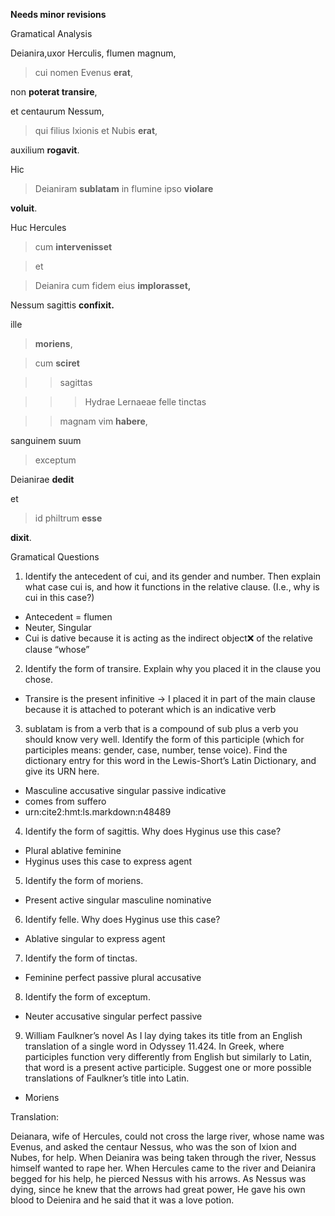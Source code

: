**Needs minor revisions**

Gramatical Analysis

Deianira,uxor Herculis, flumen magnum,

> cui nomen Evenus **erat**,

non **poterat transire**, 

et centaurum Nessum,

> qui filius Ixionis et Nubis **erat**, 

auxilium **rogavit**.


Hic

> Deianiram **sublatam** in flumine ipso **violare** 

**voluit**.


Huc Hercules 

> cum **intervenisset**

> et

> Deianira cum fidem eius **implorasset,**

Nessum sagittis **confixit.**


ille 

> **moriens**, 

> cum **sciret**

>> sagittas 
 
>>> Hydrae Lernaeae felle tinctas

>> magnam vim **habere**, 

sanguinem suum

> exceptum

Deianirae **dedit** 

et 

> id philtrum **esse** 

**dixit**.


Gramatical Questions 
1. Identify the antecedent of cui, and its gender and number. Then explain what case cui is, and how it functions in the relative clause. (I.e., why is cui in this case?)

 - Antecedent = flumen
 - Neuter, Singular 
 - Cui is dative because it is acting as the indirect object❌ of the relative clause “whose”

2. Identify the form of transire. Explain why you placed it in the clause you chose.

 - Transire is the present infinitive → I placed it in part of the main clause because it is attached to poterant which is an indicative verb

3. sublatam is from a verb that is a compound of sub plus a verb you should know very well. Identify the form of this participle (which for participles means: gender, case, number, tense voice). Find the dictionary entry for this word in the Lewis-Short’s Latin Dictionary, and give its URN here.

 - Masculine accusative singular passive indicative
 - comes from suffero
 - urn:cite2:hmt:ls.markdown:n48489

4. Identify the form of sagittis. Why does Hyginus use this case?

 - Plural ablative feminine
 - Hyginus uses this case to express agent

5. Identify the form of moriens.
 
 - Present active singular masculine nominative 

6. Identify felle. Why does Hyginus use this case?

 - Ablative singular to express agent

7. Identify the form of tinctas.

 - Feminine perfect passive plural accusative

8. Identify the form of exceptum.

 - Neuter accusative singular perfect passive

9. William Faulkner’s novel As I lay dying takes its title from an English translation of a single word in Odyssey 11.424. In Greek, where participles function very differently from English but similarly to Latin, that word is a present active participle. Suggest one or more possible translations of Faulkner’s title into Latin.
 
 - Moriens 



Translation:

Deianara, wife of Hercules, could not cross the large river, whose name was Evenus,
and asked the centaur Nessus, who was the son of Ixion and Nubes, for help. 
When Deianira was being taken through the river, Nessus himself wanted to rape her.
When Hercules came to the river and Deianira begged for his help, he pierced Nessus with his arrows.
As Nessus was dying, since he knew that the arrows had great power, He gave his own blood to Deienira 
and he said that it was a love potion.
